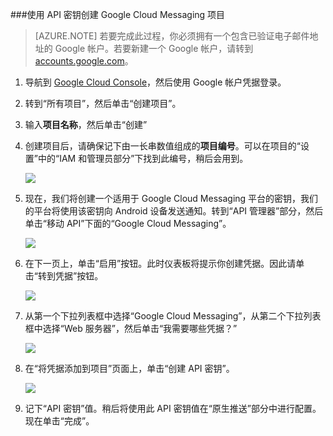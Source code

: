 
###使用 API 密钥创建 Google Cloud Messaging 项目

>[AZURE.NOTE] 若要完成此过程，你必须拥有一个包含已验证电子邮件地址的 Google 帐户。若要新建一个 Google 帐户，请转到 <a href="http://go.microsoft.com/fwlink/p/?LinkId=268302" target="_blank">accounts.google.com</a>。

1. 导航到 [Google Cloud Console](https://console.developers.google.com/project)，然后使用 Google 帐户凭据登录。

2. 转到“所有项目”，然后单击“创建项目”。

3. 输入**项目名称**，然后单击“创建”

4. 创建项目后，请确保记下由一长串数值组成的**项目编号**。可以在项目的“设置”中的“IAM 和管理员部分”下找到此编号，稍后会用到。
 
	![](./media/mobile-engagement-enable-google-cloud-messaging/project-number.png)

5. 现在，我们将创建一个适用于 Google Cloud Messaging 平台的密钥，我们的平台将使用该密钥向 Android 设备发送通知。转到“API 管理器”部分，然后单击“移动 API”下面的“Google Cloud Messaging”。

	![](./media/mobile-engagement-enable-google-cloud-messaging/gcm.png)

6. 在下一页上，单击“启用”按钮。此时仪表板将提示你创建凭据。因此请单击“转到凭据”按钮。

	![](./media/mobile-engagement-enable-google-cloud-messaging/enable-GCM.png)

6. 从第一个下拉列表框中选择“Google Cloud Messaging”，从第二个下拉列表框中选择“Web 服务器”，然后单击“我需要哪些凭据？”

   	![](./media/mobile-engagement-enable-google-cloud-messaging/create-server-key.png)

7. 在“将凭据添加到项目”页面上，单击“创建 API 密钥”。

   	![](./media/mobile-engagement-enable-google-cloud-messaging/create-server-key5.png)

8. 记下“API 密钥”值。稍后将使用此 API 密钥值在“原生推送”部分中进行配置。现在单击“完成”。

<!---HONumber=AcomDC_0921_2016-->